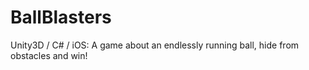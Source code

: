 # BallBlasters
Unity3D / C# / iOS: A game about an endlessly running ball, hide from obstacles and win!
